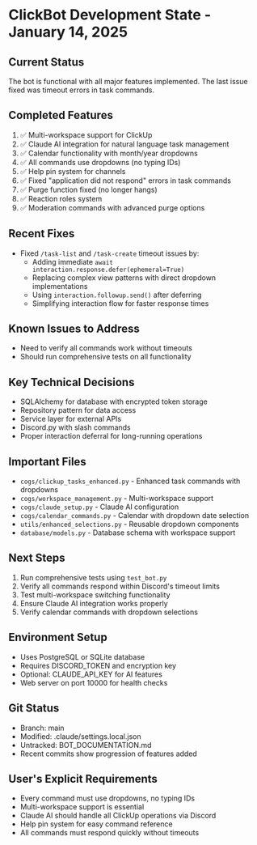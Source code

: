# ClickBot Development State - January 14, 2025

## Current Status
The bot is functional with all major features implemented. The last issue fixed was timeout errors in task commands.

## Completed Features
1. ✅ Multi-workspace support for ClickUp
2. ✅ Claude AI integration for natural language task management
3. ✅ Calendar functionality with month/year dropdowns
4. ✅ All commands use dropdowns (no typing IDs)
5. ✅ Help pin system for channels
6. ✅ Fixed "application did not respond" errors in task commands
7. ✅ Purge function fixed (no longer hangs)
8. ✅ Reaction roles system
9. ✅ Moderation commands with advanced purge options

## Recent Fixes
- Fixed `/task-list` and `/task-create` timeout issues by:
  - Adding immediate `await interaction.response.defer(ephemeral=True)`
  - Replacing complex view patterns with direct dropdown implementations
  - Using `interaction.followup.send()` after deferring
  - Simplifying interaction flow for faster response times

## Known Issues to Address
- Need to verify all commands work without timeouts
- Should run comprehensive tests on all functionality

## Key Technical Decisions
- SQLAlchemy for database with encrypted token storage
- Repository pattern for data access
- Service layer for external APIs
- Discord.py with slash commands
- Proper interaction deferral for long-running operations

## Important Files
- `cogs/clickup_tasks_enhanced.py` - Enhanced task commands with dropdowns
- `cogs/workspace_management.py` - Multi-workspace support
- `cogs/claude_setup.py` - Claude AI configuration
- `cogs/calendar_commands.py` - Calendar with dropdown date selection
- `utils/enhanced_selections.py` - Reusable dropdown components
- `database/models.py` - Database schema with workspace support

## Next Steps
1. Run comprehensive tests using `test_bot.py`
2. Verify all commands respond within Discord's timeout limits
3. Test multi-workspace switching functionality
4. Ensure Claude AI integration works properly
5. Verify calendar commands with dropdown selections

## Environment Setup
- Uses PostgreSQL or SQLite database
- Requires DISCORD_TOKEN and encryption key
- Optional: CLAUDE_API_KEY for AI features
- Web server on port 10000 for health checks

## Git Status
- Branch: main
- Modified: .claude/settings.local.json
- Untracked: BOT_DOCUMENTATION.md
- Recent commits show progression of features added

## User's Explicit Requirements
- Every command must use dropdowns, no typing IDs
- Multi-workspace support is essential
- Claude AI should handle all ClickUp operations via Discord
- Help pin system for easy command reference
- All commands must respond quickly without timeouts